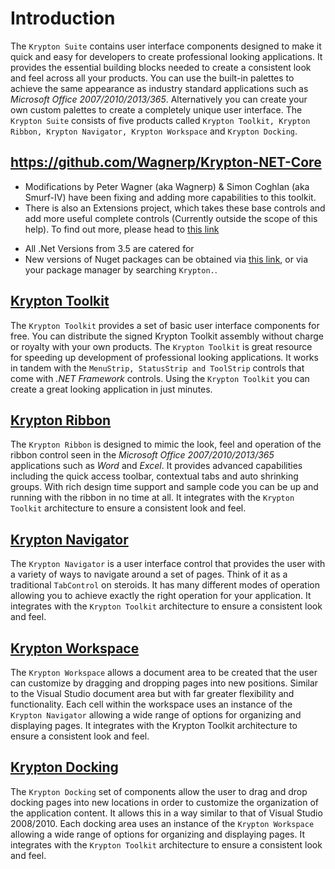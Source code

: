 # Introduction
The `Krypton Suite` contains user interface components designed to make it quick and easy for developers to create professional looking applications. It provides the essential building blocks needed to create a consistent look and feel across all your products. You can use the built-in palettes to achieve the same appearance as industry standard applications such as _Microsoft Office 2007/2010/2013/365_. Alternatively you can create your own custom palettes to create a completely unique user interface.
The `Krypton Suite` consists of five products called `Krypton Toolkit, Krypton Ribbon, Krypton Navigator, Krypton Workspace` and `Krypton Docking`.


## https://github.com/Wagnerp/Krypton-NET-Core
* Modifications by Peter Wagner (aka Wagnerp) & Simon Coghlan (aka Smurf-IV)  have been fixing and adding more capabilities to this toolkit.
* There is also an Extensions project, which takes these base controls and add more useful complete controls (Currently outside the scope of this help). To find out more, please head to [this link](https://github.com/Wagnerp/Krypton-Toolkit-Suite-Extended-NET)
<!--* All new releases of packages will no longer ship with the '.chm' help file. This is to reduce file size from 70+ MB to 5 - 6 MB.-->
* All .Net Versions from 3.5 are catered for 
* New versions of Nuget packages can be obtained via [this link](https://www.nuget.org/profiles/Krypton_Suite), or via your package manager by searching `Krypton.`.


## [Krypton Toolkit](./articles/Krypton_Toolkit.md)
The `Krypton Toolkit` provides a set of basic user interface components for free. You can distribute the signed Krypton Toolkit assembly without charge or royalty with your own products. 
The `Krypton Toolkit` is great resource for speeding up development of professional looking applications. It works in tandem with the `MenuStrip, StatusStrip and ToolStrip` controls that come with _.NET Framework_ controls. Using the `Krypton Toolkit` you can create a great looking application in just minutes. 
 

## [Krypton Ribbon](./articles/Krypton_Ribbon.md)
The `Krypton Ribbon` is designed to mimic the look, feel and operation of the ribbon control seen in the _Microsoft Office 2007/2010/2013/365_ applications such as _Word_ and _Excel_. It provides advanced capabilities including the quick access toolbar, contextual tabs and auto shrinking groups. With rich design time support and sample code you can be up and running with the ribbon in no time at all. It integrates with the `Krypton Toolkit` architecture to ensure a consistent look and feel. 


## [Krypton Navigator](./articles/Krypton_Navigator.md)
The `Krypton Navigator` is a user interface control that provides the user with a variety of ways to navigate around a set of pages. Think of it as a traditional `TabControl` on steroids. It has many different modes of operation allowing you to achieve exactly the right operation for your application. It integrates with the `Krypton Toolkit` architecture to ensure a consistent look and feel.
 
## [Krypton Workspace](./articles/Krypton_Workspace.md)
The `Krypton Workspace` allows a document area to be created that the user can customize by dragging and dropping pages into new positions. Similar to the Visual Studio document area but with far greater flexibility and functionality. Each cell within the workspace uses an instance of the `Krypton Navigator` allowing a wide range of options for organizing and displaying pages. It integrates with the Krypton Toolkit architecture to ensure a consistent look and feel.
 
## [Krypton Docking](./articles/Krypton_Docking.md)
The `Krypton Docking` set of components allow the user to drag and drop docking pages into new locations in order to customize the organization of the application content. It allows this in a way similar to that of Visual Studio 2008/2010. Each docking area uses an instance of the `Krypton Workspace` allowing a wide range of options for organizing and displaying pages. It integrates with the `Krypton Toolkit` architecture to ensure a consistent look and feel.
